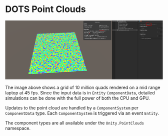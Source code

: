 # DOTS Point Clouds

![image](image.png)

The image above shows a grid of 10 million quads rendered on a mid range laptop at 45 fps. Since the input data is in `Entity` `ComponentData`, detailed simulations can be done with the full power of both the CPU and GPU.

Updates to the point cloud are handled by a `ComponentSystem` per `ComponentData` type. Each `ComponentSystem` is triggered via an event `Entity`.

The component types are all available under the `Unity.PointClouds` namespace.
